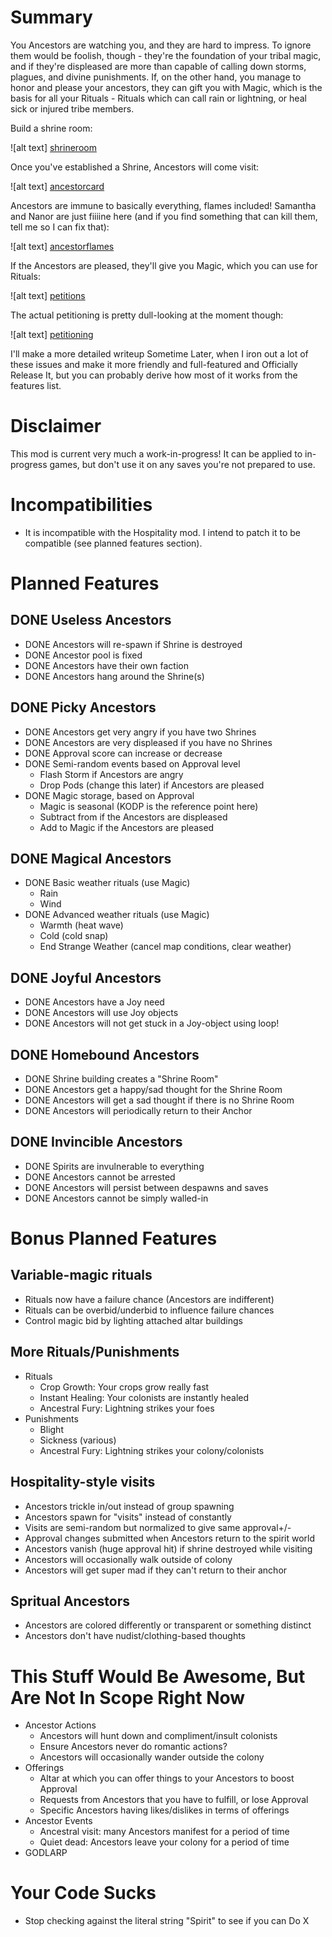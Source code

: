 # Summary

You Ancestors are watching you, and they are hard to impress. To ignore them would be foolish, though - they're the foundation of your tribal magic, and if they're displeased are more than capable of calling down storms, plagues, and divine punishments. If, on the other hand, you manage to honor and please your ancestors, they can gift you with Magic, which is the basis for all your Rituals - Rituals which can call rain or lightning, or heal sick or injured tribe members.

Build a shrine room:

![alt text] [shrineroom]

Once you've established a Shrine, Ancestors will come visit:

![alt text] [ancestorcard]

Ancestors are immune to basically everything, flames included! Samantha and Nanor are just fiiiine here (and if you find something that can kill them, tell me so I can fix that):

![alt text] [ancestorflames]

If the Ancestors are pleased, they'll give you Magic, which you can use for Rituals:

![alt text] [petitions]

The actual petitioning is pretty dull-looking at the moment though:

![alt text] [petitioning]

I'll make a more detailed writeup Sometime Later, when I iron out a lot of these issues and make it more friendly and full-featured and Officially Release It, but you can probably derive how most of it works from the features list.

# Disclaimer

This mod is current very much a work-in-progress! It can be applied to in-progress games, but don't use it on any saves you're not prepared to use.

# Incompatibilities
+ It is incompatible with the Hospitality mod. I intend to patch it to be compatible (see planned features section).

[shrineroom]: https://github.com/MoyTW/MTW_AncestorSpirits/tree/master/About/images/ShrineRoom.jpg "It's a pretty dull room, this one is."
[ancestorcard]: https://github.com/MoyTW/MTW_AncestorSpirits/tree/master/About/images/AncestorCard.jpg "I'll work on the naked thought. Also, they should be ghostly (see planned features)."
[ancestorflames]: https://github.com/MoyTW/MTW_AncestorSpirits/tree/master/About/images/AncestorFlames.jpg "Can tank a Doomsday rocket to the face and take no injures!"
[petitions]: https://github.com/MoyTW/MTW_AncestorSpirits/tree/master/About/images/Petitions.jpg "Some balance work needed."
[petitioning]: https://github.com/MoyTW/MTW_AncestorSpirits/tree/master/About/images/Petitioning.jpg "Maybe I should add a Petitioning skill? Maybe base it off Social?"

# Planned Features

## DONE Useless Ancestors
+ DONE Ancestors will re-spawn if Shrine is destroyed
+ DONE Ancestor pool is fixed
+ DONE Ancestors have their own faction
+ DONE Ancestors hang around the Shrine(s)

## DONE Picky Ancestors
+ DONE Ancestors get very angry if you have two Shrines
+ DONE Ancestors are very displeased if you have no Shrines
+ DONE Approval score can increase or decrease
+ DONE Semi-random events based on Approval level
  + Flash Storm if Ancestors are angry
  + Drop Pods (change this later) if Ancestors are pleased
+ DONE Magic storage, based on Approval
  + Magic is seasonal (KODP is the reference point here)
  + Subtract from if the Ancestors are displeased
  + Add to Magic if the Ancestors are pleased

## DONE Magical Ancestors
+ DONE Basic weather rituals (use Magic)
  + Rain
  + Wind
+ DONE Advanced weather rituals (use Magic)
  + Warmth (heat wave)
  + Cold (cold snap)
  + End Strange Weather (cancel map conditions, clear weather)

## DONE Joyful Ancestors
+ DONE Ancestors have a Joy need
+ DONE Ancestors will use Joy objects
+ DONE Ancestors will not get stuck in a Joy-object using loop!

## DONE Homebound Ancestors
+ DONE Shrine building creates a "Shrine Room"
+ DONE Ancestors get a happy/sad thought for the Shrine Room
+ DONE Ancestors will get a sad thought if there is no Shrine Room
+ DONE Ancestors will periodically return to their Anchor

## DONE Invincible Ancestors
+ DONE Spirits are invulnerable to everything
+ DONE Ancestors cannot be arrested
+ DONE Ancestors will persist between despawns and saves
+ DONE Ancestors cannot be simply walled-in

# Bonus Planned Features
## Variable-magic rituals
+ Rituals now have a failure chance (Ancestors are indifferent)
+ Rituals can be overbid/underbid to influence failure chances
+ Control magic bid by lighting attached altar buildings
## More Rituals/Punishments
+ Rituals
  + Crop Growth: Your crops grow really fast
  + Instant Healing: Your colonists are instantly healed
  + Ancestral Fury: Lightning strikes your foes
+ Punishments
  + Blight
  + Sickness (various)
  + Ancestral Fury: Lightning strikes your colony/colonists
## Hospitality-style visits
+ Ancestors trickle in/out instead of group spawning
+ Ancestors spawn for "visits" instead of constantly
+ Visits are semi-random but normalized to give same approval+/-
+ Approval changes submitted when Ancestors return to the spirit world
+ Ancestors vanish (huge approval hit) if shrine destroyed while visiting
+ Ancestors will occasionally walk outside of colony
+ Ancestors will get super mad if they can't return to their anchor
## Spritual Ancestors
+ Ancestors are colored differently or transparent or something distinct
+ Ancestors don't have nudist/clothing-based thoughts

# This Stuff Would Be Awesome, But Are Not In Scope Right Now
+ Ancestor Actions
  - Ancestors will hunt down and compliment/insult colonists
  - Ensure Ancestors never do romantic actions?
  - Ancestors will occasionally wander outside the colony
+ Offerings
  - Altar at which you can offer things to your Ancestors to boost Approval
  - Requests from Ancestors that you have to fulfill, or lose Approval
  - Specific Ancestors having likes/dislikes in terms of offerings
+ Ancestor Events
  - Ancestral visit: many Ancestors manifest for a period of time
  - Quiet dead: Ancestors leave your colony for a period of time
+ GODLARP

# Your Code Sucks
+ Stop checking against the literal string "Spirit" to see if you can Do X